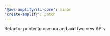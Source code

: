 ```yaml
---
'@aws-amplify/cli-core': minor
'create-amplify': patch
---
```


Refactor printer to use ora and add two new APIs
